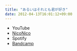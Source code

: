 ```yaml
---
title: "あるいはそれとも君が好き"
date: 2012-04-13T16:01:12+09:00
---
```


- YouTube
- [NicoNico](https://nico.ms/sm17534943)
- Spotify
- [Bandcamp](https://mikirihasshap.bandcamp.com/track/--74)

